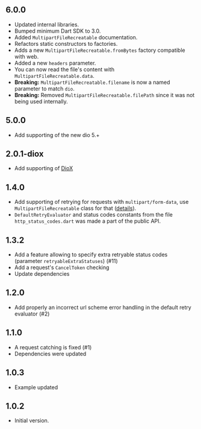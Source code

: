 ## 6.0.0
- Updated internal libraries.
- Bumped minimum Dart SDK to 3.0.
- Added `MultipartFileRecreatable` documentation.
- Refactors static constructors to factories.
- Adds a new `MultipartFileRecreatable.fromBytes` factory compatible with web.
- Added a new `headers` parameter.
- You can now read the file's content with `MultipartFileRecreatable.data`.
- **Breaking:** `MultipartFileRecreatable.filename` is now a named parameter to match `dio`.
- **Breaking:** Removed `MultipartFileRecreatable.filePath` since it was not being used internally.

## 5.0.0
- Add supporting of the new dio 5.+

## 2.0.1-diox
- Add supporting of [DioX](https://pub.dev/packages/diox)

## 1.4.0
- Add supporting of retrying for requests with `multipart/form-data`, use `MultipartFileRecreatable` class for that ([details](https://github.com/rodion-m/dio_smart_retry#retry-requests-with-multipartform-data)).
- `DefaultRetryEvaluator` and status codes constants from the file `http_status_codes.dart` was made a part of the public API.

## 1.3.2
- Add a feature allowing to specify extra retryable status codes (parameter `retryableExtraStatuses`) (#11)
- Add a request's `CancelToken` checking
- Update dependencies

## 1.2.0

- Add properly an incorrect url scheme error handling in the default  retry evaluator (#2)

## 1.1.0

- A request catching is fixed (#1)
- Dependencies were updated

## 1.0.3

- Example updated

## 1.0.2

- Initial version.
